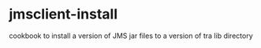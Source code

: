# jmsclient-install

cookbook to install a version of JMS jar files to a version of tra lib directory

